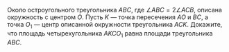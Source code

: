 Около остроугольного треугольника $ABC$, где $\angle ABC=2\angle ACB$, описана окружность с центром $O$. Пусть $K$ — точка пересечения $AO$ и $BC$, а точка $O_1$ — центр описанной окружности треугольника $ACK$. Докажите, что площадь четырехугольника $AKCO_1$ равна площади треугольника $ABC$.